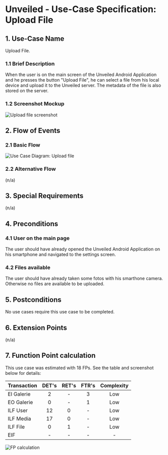 # Unveiled - Use-Case Specification: Upload File

## 1. Use-Case Name
Upload File.

### 1.1 Brief Description
When the user is on the main screen of the Unveiled Android Application and he presses the button "Upload File", he can select a file from his local device and upload it to the Unveiled server. The metadata of the file is also stored on the server.

### 1.2 Screenshot Mockup
![][screenshot]

## 2. Flow of Events

### 2.1 Basic Flow
![][basic flow]

### 2.2 Alternative Flow
(n/a)

## 3. Special Requirements
(n/a)

## 4. Preconditions

### 4.1 User on the main page
The user should have already opened the Unveiled Android Application on his smartphone and navigated to the settings screen.

### 4.2 Files available
The user should have already taken some fotos with his smarthone camera. Otherwise no files are available to be uploaded.


## 5. Postconditions
No use cases require this use case to be completed.

## 6. Extension Points
(n/a)

## 7. Function Point calculation
This use case was estimated with 18 FPs. See the table and screenshot below for details:

| Transaction | DET's | RET's | FTR's | Complexity |
|-----------------------|:-:|:-:|:-:|:---:|
| EI Galerie            | 2 | - | 3 | Low |
| EO Galerie            | 0 | - | 1 | Low |
| ILF User              | 12 | 0 | - | Low |
| ILF Media             | 17 | 0 | - | Low |
| ILF File              | 0 | 1 | - | Low |
| EIF                   | - | - | - | - |

![][fp calculation]

<!-- Link definitions: -->
[basic flow]: https://raw.githubusercontent.com/SAS-Systems/Unveiled-Documentation/master/Bilder/UC_Diagrams/UC_Diagram_Upload_file.png "Use Case Diagram: Upload file"
[screenshot]: https://raw.githubusercontent.com/SAS-Systems/Unveiled-Documentation/master/Bilder/Mockup_AndroidApp/Upload%20File.PNG "Upload file screenshot"
[fp calculation]: https://raw.githubusercontent.com/SAS-Systems/Unveiled-Documentation/master/Bilder/FP%20calculation/FP_upload_file.PNG "FP calculation"
